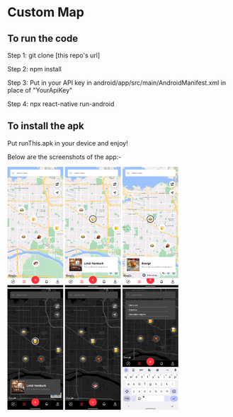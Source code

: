 # Custom Map

## To run the code

Step 1: git clone [this repo's url]

Step 2: npm install

Step 3: Put in your API key in android/app/src/main/AndroidManifest.xml in place of "YourApiKey"

Step 4: npx react-native run-android

## To install the apk

Put runThis.apk in your device and enjoy!

Below are the screenshots of the app:-

<img alt='ss1' src='./src/workingScreenshots/Screenshot_1670481940.png' height='25%' width='25%'>

<img alt='ss1' src='./src/workingScreenshots/Screenshot_1670481947.png' height='25%' width='25%'>

<img alt='ss1' src='./src/workingScreenshots/Screenshot_1670481983.png' height='25%' width='25%'>

<img alt='ss1' src='./src/workingScreenshots/Screenshot_1670481951.png' height='25%' width='25%'>

<img alt='ss1' src='./src/workingScreenshots/Screenshot_1670481954.png' height='25%' width='25%'>

<img alt='ss1' src='./src/workingScreenshots/Screenshot_1670481958.png' height='25%' width='25%'>
